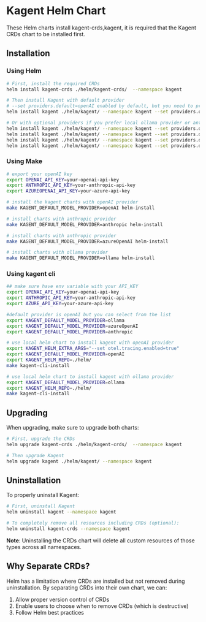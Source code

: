 # Kagent Helm Chart

These Helm charts install kagent-crds,kagent, it is required that the Kagent CRDs chart to be installed first.

## Installation

### Using Helm

```bash
# First, install the required CRDs
helm install kagent-crds ./helm/kagent-crds/  --namespace kagent

# Then install Kagent with default provider 
# --set providers.default=openAI enabled by default, but you need to provide your openAI apikey
helm install kagent ./helm/kagent/ --namespace kagent --set providers.openAI.apiKey=your-openai-api-key

# Or with optional providers if you prefer local ollama provider or anthropic
helm install kagent ./helm/kagent/ --namespace kagent --set providers.default=ollama
helm install kagent ./helm/kagent/ --namespace kagent --set providers.default=openAI       --set providers.openAI.apiKey=your-openai-api-key
helm install kagent ./helm/kagent/ --namespace kagent --set providers.default=anthropic    --set providers.anthropic.apiKey=your-anthropic-api-key
helm install kagent ./helm/kagent/ --namespace kagent --set providers.default=azureOpenAI  --set providers.azureOpenAI.apiKey=your-openai-api-key
```

### Using Make

```bash
# export your openAI key
export OPENAI_API_KEY=your-openai-api-key
export ANTHROPIC_API_KEY=your-anthropic-api-key
export AZUREOPENAI_API_KEY=your-azure-api-key

# install the kagent charts with openAI provider 
make KAGENT_DEFAULT_MODEL_PROVIDER=openAI helm-install

# install charts with anthropic provider
make KAGENT_DEFAULT_MODEL_PROVIDER=anthropic helm-install

# install charts with anthropic provider
make KAGENT_DEFAULT_MODEL_PROVIDER=azureOpenAI helm-install

# install charts with ollama provider
make KAGENT_DEFAULT_MODEL_PROVIDER=ollama helm-install
```

### Using kagent cli

```bash
## make sure have env variable with your API_KEY
export OPENAI_API_KEY=your-openai-api-key
export ANTHROPIC_API_KEY=your-anthropic-api-key
export AZURE_API_KEY=your-azure-api-key

#default provider is openAI but you can select from the list 
export KAGENT_DEFAULT_MODEL_PROVIDER=ollama
export KAGENT_DEFAULT_MODEL_PROVIDER=azureOpenAI
export KAGENT_DEFAULT_MODEL_PROVIDER=anthropic

# use local helm chart to install kagent with openAI provider
export KAGENT_HELM_EXTRA_ARGS="--set otel.tracing.enabled=true"
export KAGENT_DEFAULT_MODEL_PROVIDER=openAI
export KAGENT_HELM_REPO=./helm/
make kagent-cli-install

# use local helm chart to install kagent with ollama provider
export KAGENT_DEFAULT_MODEL_PROVIDER=ollama
export KAGENT_HELM_REPO=./helm/
make kagent-cli-install

```

## Upgrading

When upgrading, make sure to upgrade both charts:

```bash
# First, upgrade the CRDs
helm upgrade kagent-crds ./helm/kagent-crds/  --namespace kagent

# Then upgrade Kagent
helm upgrade kagent ./helm/kagent/ --namespace kagent
```

## Uninstallation

To properly uninstall Kagent:

```bash
# First, uninstall Kagent
helm uninstall kagent --namespace kagent

# To completely remove all resources including CRDs (optional):
helm uninstall kagent-crds --namespace kagent
```

**Note**: Uninstalling the CRDs chart will delete all custom resources of those types across all namespaces.

## Why Separate CRDs?

Helm has a limitation where CRDs are installed but not removed during uninstallation. 
By separating CRDs into their own chart, we can:

1. Allow proper version control of CRDs
2. Enable users to choose when to remove CRDs (which is destructive)
3. Follow Helm best practices
